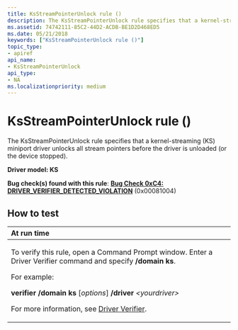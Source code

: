 ```yaml
---
title: KsStreamPointerUnlock rule ()
description: The KsStreamPointerUnlock rule specifies that a kernel-streaming (KS) miniport driver unlocks all stream pointers before the driver is unloaded (or the device stopped).
ms.assetid: 74742111-85C2-44D2-ACDB-BE1D2D468ED5
ms.date: 05/21/2018
keywords: ["KsStreamPointerUnlock rule ()"]
topic_type:
- apiref
api_name:
- KsStreamPointerUnlock
api_type:
- NA
ms.localizationpriority: medium
---
```


# KsStreamPointerUnlock rule ()


The KsStreamPointerUnlock rule specifies that a kernel-streaming (KS) miniport driver unlocks all stream pointers before the driver is unloaded (or the device stopped).

**Driver model: KS**

**Bug check(s) found with this rule**: [**Bug Check 0xC4: DRIVER\_VERIFIER\_DETECTED\_VIOLATION**](../debugger/bug-check-0xc4--driver-verifier-detected-violation.md) (0x00081004)


How to test
-----------

<table>
<colgroup>
<col width="100%" />
</colgroup>
<thead>
<tr class="header">
<th align="left">At run time</th>
</tr>
</thead>
<tbody>
<tr class="odd">
<td align="left"><p>To verify this rule, open a Command Prompt window. Enter a Driver Verifier command and specify <strong>/domain ks</strong>.</p>
<p>For example:</p>
<p><strong>verifier /domain ks</strong> [<em>options</em>] <strong>/driver</strong> <em>&lt;yourdriver&gt;</em></p>
<p>For more information, see <a href="https://docs.microsoft.com/windows-hardware/drivers/devtest/driver-verifier" data-raw-source="[Driver Verifier](./driver-verifier.md)">Driver Verifier</a>.</p></td>
</tr>
</tbody>
</table>

 

 

